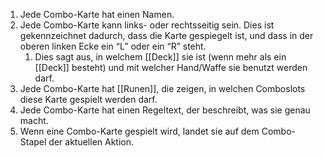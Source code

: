 1. Jede Combo-Karte hat einen Namen.
2. Jede Combo-Karte kann links- oder rechtsseitig sein. Dies ist gekennzeichnet dadurch, dass die Karte gespiegelt ist, und dass in der oberen linken Ecke ein “L” oder ein “R” steht.
	1. Dies sagt aus, in welchem [[Deck]] sie ist (wenn mehr als ein [[Deck]] besteht) und mit welcher Hand/Waffe sie benutzt werden darf.
3. Jede Combo-Karte hat [[Runen]], die zeigen, in welchen Comboslots diese Karte gespielt werden darf.
4. Jede Combo-Karte hat einen Regeltext, der beschreibt, was sie genau macht.
5. Wenn eine Combo-Karte gespielt wird, landet sie auf dem Combo-Stapel der aktuellen Aktion.